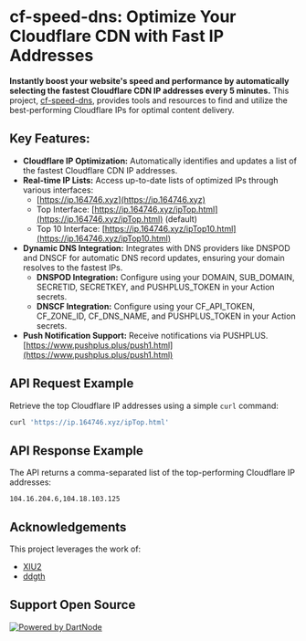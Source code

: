 # cf-speed-dns: Optimize Your Cloudflare CDN with Fast IP Addresses

**Instantly boost your website's speed and performance by automatically selecting the fastest Cloudflare CDN IP addresses every 5 minutes.**  This project, [cf-speed-dns](https://github.com/ZhiXuanWang/cf-speed-dns), provides tools and resources to find and utilize the best-performing Cloudflare IPs for optimal content delivery.

## Key Features:

*   **Cloudflare IP Optimization:** Automatically identifies and updates a list of the fastest Cloudflare CDN IP addresses.
*   **Real-time IP Lists:** Access up-to-date lists of optimized IPs through various interfaces:
    *   [https://ip.164746.xyz](https://ip.164746.xyz)
    *   Top Interface: [https://ip.164746.xyz/ipTop.html](https://ip.164746.xyz/ipTop.html) (default)
    *   Top 10 Interface: [https://ip.164746.xyz/ipTop10.html](https://ip.164746.xyz/ipTop10.html)
*   **Dynamic DNS Integration:**  Integrates with DNS providers like DNSPOD and DNSCF for automatic DNS record updates, ensuring your domain resolves to the fastest IPs.
    *   **DNSPOD Integration:**  Configure using your DOMAIN, SUB_DOMAIN, SECRETID, SECRETKEY, and PUSHPLUS_TOKEN in your Action secrets.
    *   **DNSCF Integration:** Configure using your CF\_API\_TOKEN, CF\_ZONE\_ID, CF\_DNS\_NAME, and PUSHPLUS\_TOKEN in your Action secrets.
*   **Push Notification Support:**  Receive notifications via PUSHPLUS. [https://www.pushplus.plus/push1.html](https://www.pushplus.plus/push1.html)

## API Request Example

Retrieve the top Cloudflare IP addresses using a simple `curl` command:

```bash
curl 'https://ip.164746.xyz/ipTop.html'
```

## API Response Example

The API returns a comma-separated list of the top-performing Cloudflare IP addresses:

```
104.16.204.6,104.18.103.125
```

## Acknowledgements

This project leverages the work of:

*   [XIU2](https://github.com/XIU2/CloudflareSpeedTest)
*   [ddgth](https://github.com/ddgth/cf2dns)

## Support Open Source

[![Powered by DartNode](https://dartnode.com/branding/DN-Open-Source-sm.png)](https://dartnode.com "Powered by DartNode - Free VPS for Open Source")